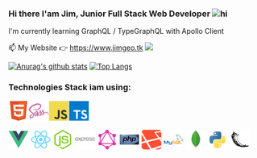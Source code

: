 ### Hi there I'am Jim, Junior Full Stack Web Developer <img src="https://user-images.githubusercontent.com/1303154/88677602-1635ba80-d120-11ea-84d8-d263ba5fc3c0.gif" width="25px" alt="hi">
I'm currently learning GraphQL / TypeGraphQL with Apollo Client

📫 My Website 👉 https://www.jimgeo.tk  <!--     -->![](https://vistr.dev/badge?repo=Jimgeo98.Jimgeo98)

[![Anurag's github stats](https://github-readme-stats.vercel.app/api?username=Jimgeo98&count_private=true&theme=slateorange&show_icons=true)](https://github.com/anuraghazra/github-readme-stats)
[![Top Langs](https://github-readme-stats.vercel.app/api/top-langs/?username=Jimgeo98&langs_count=10&theme=slateorange&layout=compact)](https://github.com/anuraghazra/github-readme-stats)


### Technologies Stack iam using:
<img src="https://github.com/devicons/devicon/blob/master/icons/html5/html5-original.svg" width="40" height="40" /><img src="https://github.com/devicons/devicon/blob/master/icons/sass/sass-original.svg" width="40" height="40" /><img src="https://github.com/devicons/devicon/blob/master/icons/javascript/javascript-original.svg" width="40" height="40" /><img src="https://github.com/devicons/devicon/blob/master/icons/typescript/typescript-original.svg" width="40" height="40" />

<img src="https://github.com/devicons/devicon/blob/master/icons/vuejs/vuejs-original.svg" width="40" height="40" />

<img src="https://github.com/devicons/devicon/blob/master/icons/react/react-original.svg" width="40" height="40" />

<img src="https://github.com/devicons/devicon/blob/master/icons/nodejs/nodejs-original.svg" width="40" height="40" />

<img src="https://github.com/devicons/devicon/blob/master/icons/express/express-original-wordmark.svg" width="40" height="40" />

<img src="https://github.com/devicons/devicon/blob/master/icons/graphql/graphql-plain.svg" width="40" height="40" />

<img src="https://github.com/devicons/devicon/blob/master/icons/php/php-original.svg" width="40" height="40" />

<img src="https://github.com/devicons/devicon/blob/master/icons/laravel/laravel-plain.svg" width="40" height="40" />

<img src="https://github.com/devicons/devicon/blob/master/icons/mysql/mysql-original-wordmark.svg" width="40" height="40" />

<img src="https://github.com/devicons/devicon/blob/master/icons/mongodb/mongodb-original.svg" width="40" height="40" />

<img src="https://github.com/devicons/devicon/blob/master/icons/python/python-original.svg" width="40" height="40" />

<img src="https://github.com/devicons/devicon/blob/master/icons/flask/flask-original.svg" width="40" height="40" />




<!--
**Jimgeo98/Jimgeo98** is a ✨ _special_ ✨ repository because its `README.md` (this file) appears on your GitHub profile.

Here are some ideas to get you started:

- 🔭 I’m currently working on ...
- 🌱 I’m currently learning ...
- 👯 I’m looking to collaborate on ...
- 🤔 I’m looking for help with ...
- 💬 Ask me about ...
- 📫 How to reach me: ...
- 😄 Pronouns: ...
- ⚡ Fun fact: ...
-->
